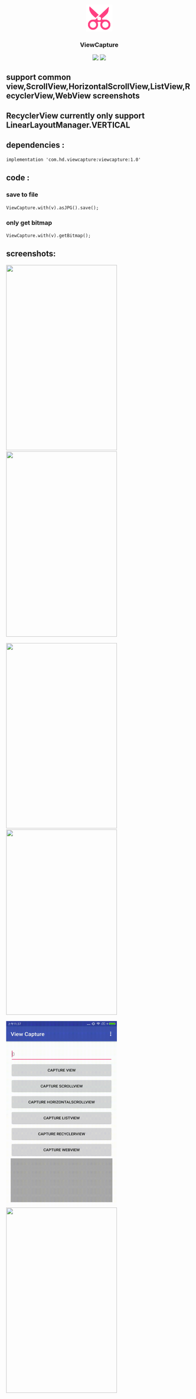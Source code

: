 <p align="center">
	<img width="72" height="72" src="art/icon.png"/>
</p>
<h3 align="center">ViewCapture</h3>
<p align="center">
<a href="https://github.com/HelloHuDi/ViewCapture/raw/master/app/release/app-release.apk" target="_blank"><img src="https://img.shields.io/badge/release-v1.0-blue.svg"></img></a>
<a href="https://github.com/HelloHuDi/ViewCapture/raw/master/app/release/app-release.apk" target="_blank"><img src="https://img.shields.io/badge/demo-v1.0-blue.svg"></img></a>
</p>

## support common view,ScrollView,HorizontalScrollView,ListView,RecyclerView,WebView screenshots

## RecyclerView currently only support LinearLayoutManager.VERTICAL

## dependencies :

```
implementation 'com.hd.viewcapture:viewcapture:1.0'
```

## code :

### save to file

```
ViewCapture.with(v).asJPG().save();
```

### only get bitmap

```
ViewCapture.with(v).getBitmap();
```

## screenshots:

<img src="art/hscrollview.gif" width="300px" height="500px"/> <img src="art/listview.gif" width="300px" height="500px"/> 

<img src="art/recyclerview.gif" width="300px" height="500px"/> <img src="art/scrollview.gif" width="300px" height="500px"/> 

<img src="art/view.gif" width="300px" height="500px"/> <img src="art/webview.gif" width="300px" height="500px"/>
